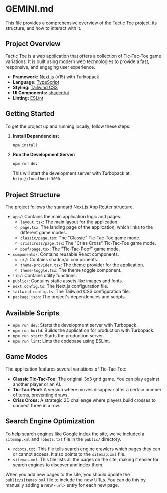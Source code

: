 # GEMINI.md

This file provides a comprehensive overview of the Tactic Toe project, its structure, and how to interact with it.

## Project Overview

Tactic Toe is a web application that offers a collection of Tic-Tac-Toe game variations. It is built using modern web technologies to provide a fast, responsive, and engaging user experience.

- **Framework:** [Next.js](https://nextjs.org/) (v15) with Turbopack
- **Language:** [TypeScript](https://www.typescriptlang.org/)
- **Styling:** [Tailwind CSS](https://tailwindcss.com/)
- **UI Components:** [shadcn/ui](https://ui.shadcn.com/)
- **Linting:** [ESLint](https://eslint.org/)

## Getting Started

To get the project up and running locally, follow these steps:

1.  **Install Dependencies:**
    ```bash
    npm install
    ```

2.  **Run the Development Server:**
    ```bash
    npm run dev
    ```
    This will start the development server with Turbopack at `http://localhost:3000`.

## Project Structure

The project follows the standard Next.js App Router structure.

-   `app/`: Contains the main application logic and pages.
    -   `layout.tsx`: The main layout for the application.
    -   `page.tsx`: The landing page of the application, which links to the different game modes.
    -   `classic/page.tsx`: The "Classic" Tic-Tac-Toe game mode.
    -   `crisscross/page.tsx`: The "Criss Cross" Tic-Tac-Toe game mode.
    -   `poof/page.tsx`: The "Tic-Tac-Poof" game mode.
-   `components/`: Contains reusable React components.
    -   `ui/`: Contains shadcn/ui components.
    -   `theme-provider.tsx`: The theme provider for the application.
    -   `theme-toggle.tsx`: The theme toggle component.
-   `lib/`: Contains utility functions.
-   `public/`: Contains static assets like images and fonts.
-   `next.config.ts`: The Next.js configuration file.
-   `tailwind.config.ts`: The Tailwind CSS configuration file.
-   `package.json`: The project's dependencies and scripts.

## Available Scripts

-   `npm run dev`: Starts the development server with Turbopack.
-   `npm run build`: Builds the application for production with Turbopack.
-   `npm run start`: Starts the production server.
-   `npm run lint`: Lints the codebase using ESLint.

## Game Modes

The application features several variations of Tic-Tac-Toe:

-   **Classic Tic-Tac-Toe:** The original 3x3 grid game. You can play against another player or an AI.
-   **Tic-Tac-Poof:** A version where moves disappear after a certain number of turns, preventing draws.
-   **Criss Cross:** A strategic 2D challenge where players build crosses to connect three in a row.

## Search Engine Optimization

To help search engines like Google index the site, we've included a `sitemap.xml` and `robots.txt` file in the `public/` directory.

-   `robots.txt`: This file tells search engine crawlers which pages they can or cannot access. It also points to the `sitemap.xml` file.
-   `sitemap.xml`: This file lists all the pages on the site, making it easier for search engines to discover and index them.

When you add new pages to the site, you should update the `public/sitemap.xml` file to include the new URLs. You can do this by manually adding a new `<url>` entry for each new page.
